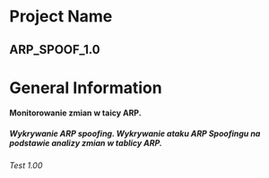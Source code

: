 # Project Name
## ARP_SPOOF_1.0 
# General Information
#### Monitorowanie zmian w taicy ARP.
##### Wykrywanie ARP spoofing. Wykrywanie ataku ARP Spoofingu na podstawie analizy zmian w tablicy ARP. 
###### Test 1.00
